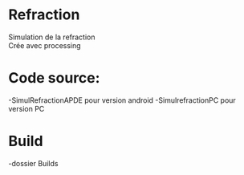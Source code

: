 # Refraction
Simulation de la refraction </br>
Crée avec processing<br/>
# Code source:
-SimulRefractionAPDE pour version android
-SimulrefractionPC pour version PC
# Build
-dossier Builds

